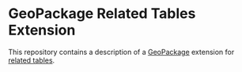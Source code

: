 GeoPackage Related Tables Extension
==========

This repository contains a description of a [GeoPackage](geopackage.org) extension for [related tables](spec/1_related_tables.adoc).  
